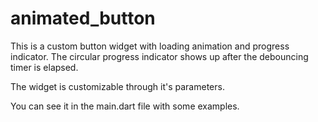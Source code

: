 # animated_button

This is a custom button widget with loading animation and progress indicator.
The circular progress indicator shows up after the debouncing timer is elapsed.

The widget is customizable through it's parameters.

You can see it in the main.dart file with some examples.
